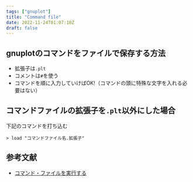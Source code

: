 ```yaml
---
tags: ["gnuplot"]
title: "Command file"
date: 2022-11-24T01:07:10Z
draft: false
---
```


## gnuplotのコマンドをファイルで保存する方法

- 拡張子は`.plt`
- コメントは`#`を使う
- コマンドを順に入力していけばOK!（コマンドの頭に特殊な文字を入れる必要はない）

## コマンドファイルの拡張子を`.plt`以外にした場合

下記のコマンドを打ち込む
```gnuplot
> load "コマンドファイル名.拡張子"
```

## 参考文献
- [コマンド・ファイルを実行する](http://nalab.mind.meiji.ac.jp/~mk/labo/howto/intro-gnuplot/node10.html)